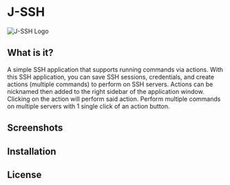 # J-SSH
![J-SSH Logo](https://i.gyazo.com/5d378c7aca0035d0e0adb33782aa8135.png)
## What is it?
A simple SSH application that supports running commands via actions. With this SSH application, you can save SSH sessions, credentials, and create actions (multiple commands) to perform on SSH servers. Actions can be nicknamed then added to the right sidebar of the application window. Clicking on the action will perform said action. Perform multiple commands on multiple servers with 1 single click of an action button.
## Screenshots


## Installation


## License
